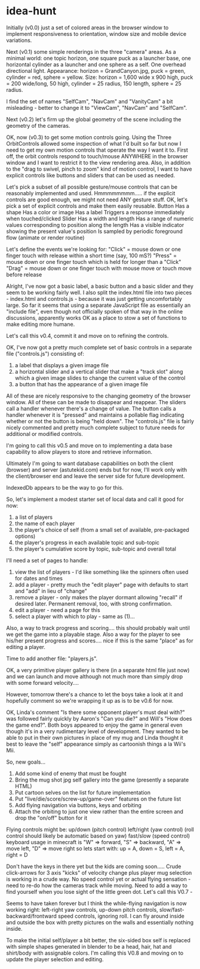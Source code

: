 # idea-hunt

Initially (v0.0) just a set of colored areas in the browser window to implement responsiveness to orientation, window size and mobile device variations.

Next (v0.1) some simple renderings in the three "camera" areas. As a minimal world: one topic horizon, one square puck as a launcher base, one horizontal cylinder as a launcher and one sphere as a self. One overhead directional light.
Appearance: horizon = GrandCanyon.jpg, puck = green, cylinder = red, sphere = yellow.
Size: horizon = 1,600 wide x 900 high, puck = 200 wide/long, 50 high, cylinder = 25 radius, 150 length, sphere = 25 radius.

I find the set of names "SelfCam", "NavCam" and "VanityCam" a bit misleading - better to change it to "ViewCam", "NavCam" and "SelfCam".

Next (v0.2) let's firm up the global geometry of the scene including the geometry of the cameras.

OK, now (v0.3) to get some motion controls going. Using the Three OrbitControls allowed some inspection of what I'd built so far but now I need to get my own motion controls that operate the way I want it to. First off, the orbit controls respond to touch/mouse ANYWHERE in the browser window and I want to restrict it to the view rendering area. Also, in addition to the "drag to swivel, pinch to zoom" kind of motion control, I want to have explicit controls like buttons and sliders that can be used as needed.

Let's pick a subset of all possible gesture/mouse controls that can be reasonably implemented and used. Hmmmmmmmm..... if the explicit controls are good enough, we might not need ANY gesture stuff. OK, let's pick a set of explicit controls and make them easily reusable.
	Button
		Has a shape
		Has a color or image
		Has a label
		Triggers a response immediately when touched/clicked
	Slider
		Has a width and length
		Has a range of numeric values corresponding to position along the length
		Has a visible indicator showing the present value's position
		Is sampled by periodic foreground flow (animate or render routine)

Let's define the events we're looking for:
	"Click" = mouse down or one finger touch with release within a short time (say, 100 mS?)
	"Press" = mouse down or one finger touch which is held for longer than a "Click"
	"Drag" = mouse down or one finger touch with mouse move or touch move before release

Alright, I've now got a basic label, a basic button and a basic slider and they seem to be working fairly well. I also split the index.html file into two pieces - index.html and controls.js - because it was just getting uncomfortably large. So far it seems that using a separate JavaScript file as essentially an "include file", even though not officially spoken of that way in the online discussions, apparently works OK as a place to stow a set of functions to make editing more humane.

Let's call this v0.4, commit it and move on to refining the controls.

OK, I've now got a pretty much complete set of basic controls in a separate file ("controls.js") consisting of:
1) a label that displays a given image file
2) a horizontal slider and a vertical slider that make a "track slot" along which a given image slides to change the current value of the control
3) a button that has the appearance of a given image file

All of these are nicely responsive to the changing geometry of the browser window.
All of these can be made to disappear and reappear.
The sliders call a handler whenever there's a change of value.
The button calls a handler whenever it is "pressed" and maintains a pollable flag indicating whether or not the button is being "held down".
The "controls.js" file is fairly nicely commented and pretty much complete subject to future needs for additional or modified controls.

I'm going to call this v0.5 and move on to implementing a data base capability to allow players to store and retrieve information.

Ultimately I'm going to want database capabilities on both the client (browser) and server (astutekid.com) ends but for now, I'll work only with the client/browser end and leave the server side for future development.

IndexedDb appears to be the way to go for this.

So, let's implement a modest starter set of local data and call it good for now:
1) a list of players
2) the name of each player
3) the player's choice of self (from a small set of available, pre-packaged options)
4) the player's progress in each available topic and sub-topic
5) the player's cumulative score by topic, sub-topic and overall total

I'll need a set of pages to handle:
1) view the list of players - I'd like something like the spinners often used for dates and times
2) add a player - pretty much the "edit player" page with defaults to start and "add" in lieu of "change"
3) remove a player - only makes the player dormant allowing "recall" if desired later. Permanent removal, too, with strong confirmation.
4) edit a player - need a page for this
5) select a player with which to play - same as (1)...

Also, a way to track progress and scoring.... this should probably wait until we get the game into a playable stage.
Also a way for the player to see his/her present progress and scores.... nice if this is the same "place" as for editing a player.

Time to add another file: "players.js".

OK, a very primitive player gallery is there (in a separate html file just now) and we can launch and move although not much more than simply drop with some forward velocity....

However, tomorrow there's a chance to let the boys take a look at it and hopefully comment so we're wrapping it up as is to be v0.6 for now.

OK, Linda's comment "Is there some opponent player's must deal with?" was followed fairly quickly by Aaron's "Can you die?" and Will's "How does the game end?". Both boys appeared to enjoy the game in general even though it's in a very rudimentary level of development. They wanted to be able to put in their own pictures in place of my mug and Linda thought it best to leave the "self" appearance simply as cartoonish things a la Wii's Mii.

So, new goals...
1) Add some kind of enemy that must be fought
2) Bring the mug shot jpg self gallery into the game (presently a separate HTML)
3) Put cartoon selves on the list for future implementation
4) Put "live/die/score/screw-up/game-over" features on the future list
5) Add flying navigation via buttons, keys and orbiting
6) Attach the orbiting to just one view rather than the entire screen and drop the "on/off" button for it

Flying controls might be:
up/down (pitch control)
left/right (yaw control)
(roll control should likely be automatic based on yaw)
fast/slow (speed control)
keyboard usage in minecraft is "W" => forward, "S" => backward, "A" => move left, "D" => move right so lets start with:
up = A, down = S, left = A, right = D

Don't have the keys in there yet but the kids are coming soon.....
Crude click-arrows for 3 axis "kicks" of velocity change plus player mug selection is working in a crude way.
No speed control yet or actual flying sensation - need to re-do how the cameras track while moving.
Need to add a way to find yourself when you lose sight of the little green dot.
Let's call this V0.7 -


Seems to have taken forever but I think the while-flying navigation is now working right: left-right yaw controls,
up-down pitch controls, slow/fast-backward/frontward speed controls, ignoring roll.
I can fly around inside and outside the box with pretty pictures on the walls and essentially nothing inside.

To make the initial self/player a bit better, the six-sided box self is replaced with simple shapes generated in blender to be a head, hair, hat and shirt/body with assignable colors.
I'm calling this V0.8 and moving on to update the player selection and editing.

